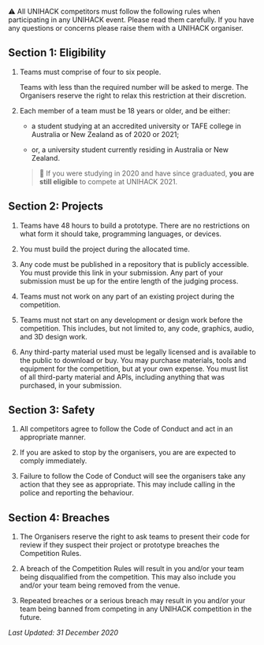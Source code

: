 ⚠️ All UNIHACK competitors must follow the following rules when participating in
any UNIHACK event. Please read them carefully. If you have any questions or concerns
please raise them with a UNIHACK organiser.

## Section 1: Eligibility

1.  Teams must comprise of four to six people.

    Teams with less than the required number will be asked to merge. The Organisers
    reserve the right to relax this restriction at their discretion.

2.  Each member of a team must be 18 years or older, and be either:

    - a student studying at an accredited university or TAFE college in Australia or
      New Zealand as of 2020 or 2021;

    - or, a university student currently residing in Australia or New Zealand.

    > 📆 If you were studying in 2020 and have since graduated, **you are still eligible**
    > to compete at UNIHACK 2021.

## Section 2: Projects

1.  Teams have 48 hours to build a prototype. There are no restrictions on what
    form it should take, programming languages, or devices.

2.  You must build the project during the allocated time.

3.  Any code must be published in a repository that is publicly accessible. You must
    provide this link in your submission. Any part of your submission must be up for
    the entire length of the judging process.

4.  Teams must not work on any part of an existing project during the competition.

5.  Teams must not start on any development or design work before the competition.
    This includes, but not limited to, any code, graphics, audio, and 3D design work.

6.  Any third-party material used must be legally licensed and is available to the
    public to download or buy. You may purchase materials, tools and equipment
    for the competition, but at your own expense. You must list of all third-party
    material and APIs, including anything that was purchased, in your submission.

## Section 3: Safety

1.  All competitors agree to follow the Code of Conduct and act in an appropriate
    manner.

2.  If you are asked to stop by the organisers, you are are expected to comply
    immediately.

3.  Failure to follow the Code of Conduct will see the organisers take any action
    that they see as appropriate. This may include calling in the police and reporting
    the behaviour.

## Section 4: Breaches

1.  The Organisers reserve the right to ask teams to present their code for review if
    they suspect their project or prototype breaches the Competition Rules.

2.  A breach of the Competition Rules will result in you and/or your team
    being disqualified from the competition. This may also include you and/or your
    team being removed from the venue.

3.  Repeated breaches or a serious breach may result in you and/or your team being
    banned from competing in any UNIHACK competition in the future.

_Last Updated: 31 December 2020_
